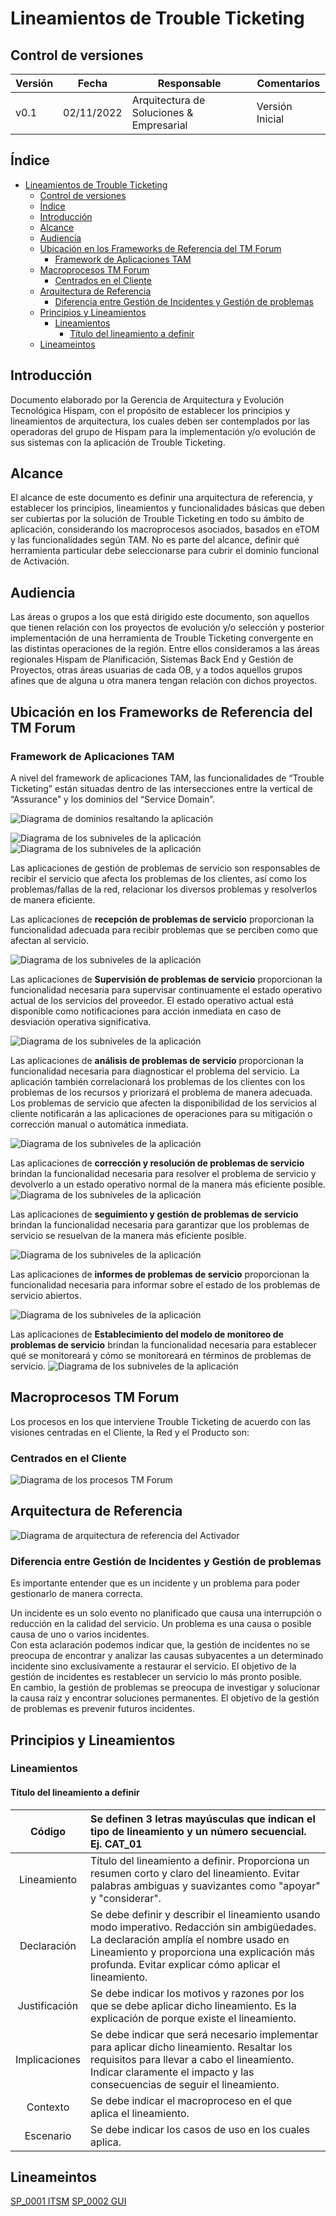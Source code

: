 <!--<style>
img{
    border: 1px solid #ddd;
    border-radius: 4px;
    padding: 15px;
    width: 200px;
  }
</style>-->

# Lineamientos de Trouble Ticketing

## Control de versiones

| Versión | Fecha      | Responsable | Comentarios                                                                             |
| ------- | ---------- | ----------- | --------------------------------------------------------------------------------------- |
| v0.1     | 02/11/2022 | Arquitectura de Soluciones & Empresarial      | Versión Inicial                      |

## Índice


- [Lineamientos de Trouble Ticketing](#lineamientos-de-trouble-ticketing)
  - [Control de versiones](#control-de-versiones)
  - [Índice](#índice)
  - [Introducción](#introducción)
  - [Alcance](#alcance)
  - [Audiencia](#audiencia)
  - [Ubicación en los Frameworks de Referencia del TM Forum](#ubicación-en-los-frameworks-de-referencia-del-tm-forum)
    - [Framework de Aplicaciones TAM](#framework-de-aplicaciones-tam)
  - [Macroprocesos TM Forum](#macroprocesos-tm-forum)
    - [Centrados en el Cliente](#centrados-en-el-cliente)
  - [Arquitectura de Referencia](#arquitectura-de-referencia)
    - [Diferencia entre Gestión de Incidentes y Gestión de problemas](#diferencia-entre-gestión-de-incidentes-y-gestión-de-problemas)
  - [Principios y Lineamientos](#principios-y-lineamientos)
    - [Lineamientos](#lineamientos)
      - [Título del lineamiento a definir](#título-del-lineamiento-a-definir)
  - [Lineameintos](#lineameintos)
  
  
## Introducción

Documento elaborado por la Gerencia de Arquitectura y Evolución Tecnológica Hispam, con el propósito de establecer los principios y lineamientos de arquitectura, los cuales deben ser contemplados por las operadoras del grupo de Hispam para la implementación y/o evolución de sus sistemas con  la aplicación de Trouble Ticketing.


## Alcance

El alcance de este documento es definir una arquitectura de referencia, y establecer los principios, lineamientos y funcionalidades básicas que deben ser cubiertas por la solución de Trouble Ticketing en todo su ámbito de aplicación, considerando los macroprocesos asociados, basados en eTOM y las funcionalidades según TAM.
No es parte del alcance, definir qué herramienta particular debe seleccionarse para cubrir el dominio funcional de Activación.  

## Audiencia

Las áreas o grupos a los que está dirigido este documento, son aquellos que tienen relación con los proyectos de evolución y/o selección y posterior implementación de una herramienta de Trouble Ticketing convergente en las distintas operaciones de la región. Entre ellos consideramos a las áreas regionales Hispam de Planificación, Sistemas Back End y Gestión de Proyectos, otras áreas usuarias de cada OB, y a todos aquellos grupos afines que de alguna u otra manera tengan relación con dichos proyectos.  


## Ubicación en los Frameworks de Referencia del TM Forum

### Framework de Aplicaciones TAM

A nivel del framework de aplicaciones TAM, las funcionalidades de “Trouble Ticketing” están situadas dentro de las intersecciones entre la vertical de “Assurance” y los dominios del “Service Domain”.  

![Diagrama de dominios resaltando la aplicación](./image/Application_Framework_Level_1_Overview.png)

![Diagrama de los subniveles de la aplicación](./image/Service_Management_Domain.png)
![Diagrama de los subniveles de la aplicación](./image/Service_Problem_Management.png)

Las aplicaciones de gestión de problemas de servicio son responsables de recibir el servicio que afecta los problemas de los clientes, así como los problemas/fallas de la red, relacionar los diversos problemas y resolverlos de manera eficiente.

Las aplicaciones de **recepción de problemas de servicio** proporcionan la funcionalidad adecuada para recibir problemas que se perciben como que afectan al servicio.

![Diagrama de los subniveles de la aplicación](./image/Service_Problem_Reception.png)

Las aplicaciones de **Supervisión de problemas de servicio** proporcionan la funcionalidad necesaria para supervisar continuamente el estado operativo actual de los servicios del proveedor. El estado operativo actual está disponible como notificaciones para acción inmediata en caso de desviación operativa significativa.

![Diagrama de los subniveles de la aplicación](./image/Service_Problem_Monitoring.png)

Las aplicaciones de **análisis de problemas de servicio** proporcionan la funcionalidad necesaria para diagnosticar el problema del servicio. La aplicación también correlacionará los problemas de los clientes con los problemas de los recursos y priorizará el problema de manera adecuada. Los problemas de servicio que afecten la disponibilidad de los servicios al cliente notificarán a las aplicaciones de operaciones para su mitigación o corrección manual o automática inmediata.

![Diagrama de los subniveles de la aplicación](./image/Service_Problem_Analysis.png)

Las aplicaciones de **corrección y resolución de problemas de servicio** brindan la funcionalidad necesaria para resolver el problema de servicio y devolverlo a un estado operativo normal de la manera más eficiente posible.
![Diagrama de los subniveles de la aplicación](./image/Service_Problem_Correction.png)

Las aplicaciones de **seguimiento y gestión de problemas de servicio** brindan la funcionalidad necesaria para garantizar que los problemas de servicio se resuelvan de la manera más eficiente posible.

![Diagrama de los subniveles de la aplicación](./image/Service_Problem_Trakin.png)

Las aplicaciones de **informes de problemas de servicio** proporcionan la funcionalidad necesaria para informar sobre el estado de los problemas de servicio abiertos.

![Diagrama de los subniveles de la aplicación](./image/Service_Problem_Reporting.png)

Las aplicaciones de **Establecimiento del modelo de monitoreo de problemas de servicio** brindan la funcionalidad necesaria para establecer qué se monitoreará y cómo se monitoreará en términos de problemas de servicio.
![Diagrama de los subniveles de la aplicación](./image/Service_Problem_Model.png)

## Macroprocesos TM Forum

Los procesos en los que interviene Trouble Ticketing de acuerdo con las visiones centradas en el Cliente, la Red y el Producto son:

### Centrados en el Cliente

![Diagrama de los procesos TM Forum](./image/MacroProceso_TAM.png)


## Arquitectura de Referencia

![Diagrama de arquitectura de referencia del Activador](./images/Activador_new.drawio.png)

### Diferencia entre Gestión de Incidentes y Gestión de problemas

Es importante entender que es un incidente y un problema para poder gestionarlo de manera correcta.

Un incidente es un solo evento no planificado que causa una interrupción o reducción en la calidad del servicio. Un problema es una causa o posible causa de uno o varios incidentes. <br/>
Con esta aclaración podemos indicar que, la gestión de incidentes no se preocupa de encontrar y analizar las causas subyacentes a un determinado incidente sino exclusivamente a restaurar el servicio. El objetivo de la gestión de incidentes es restablecer un servicio lo más pronto posible. <br/>
En cambio, la gestión de problemas se preocupa de investigar y solucionar la causa raíz y encontrar soluciones permanentes. El objetivo de la gestión de problemas es prevenir futuros incidentes.


## Principios y Lineamientos

### Lineamientos

#### Título del lineamiento a definir

| Código  | Se definen 3 letras mayúsculas que indican el tipo de lineamiento y un número secuencial. Ej. CAT_01 | 
|:---:|:--- |
|Lineamiento| Título del lineamiento a definir. Proporciona un resumen corto y claro del lineamiento. Evitar palabras ambiguas y suavizantes como "apoyar" y "considerar".|
|Declaración  | Se debe definir y describir el lineamiento usando modo imperativo. Redacción sin ambigüedades. La declaración amplía el nombre usado en Lineamiento y proporciona una explicación más profunda. Evitar explicar cómo aplicar el lineamiento.|
|Justificación| Se debe indicar los motivos y razones por los que se debe aplicar dicho lineamiento. Es la explicación de porque existe el lineamiento.  |
|Implicaciones| Se debe indicar que será necesario implementar para aplicar dicho lineamiento. Resaltar los requisitos para llevar a cabo el lineamiento. Indicar claramente el impacto y las consecuencias de seguir el lineamiento.|
|Contexto| Se debe indicar el macroproceso en el que aplica el lineamiento.|
|Escenario| Se debe indicar los casos de uso en los cuales aplica.|  
 

 ## Lineameintos

 [SP_0001 ITSM](TT%20001%20ITSM.md)
 [SP_0002 GUI](TT%20002%20GUI.md)